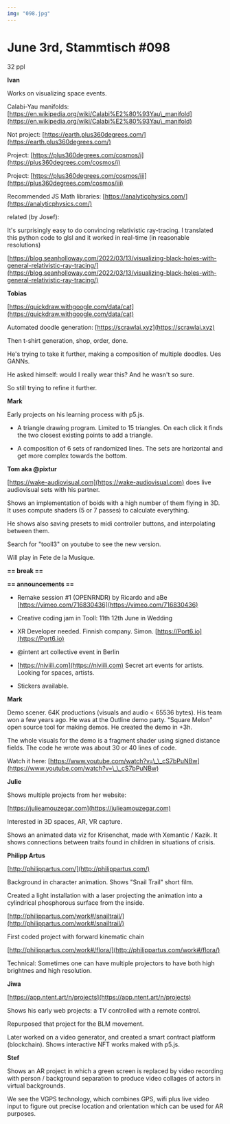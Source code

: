 ```yaml
---
img: "098.jpg"
---
```


# **June 3rd, Stammtisch #098**

32 ppl



**Ivan**

Works on visualizing space events.

Calabi-Yau manifolds: [https://en.wikipedia.org/wiki/Calabi%E2%80%93Yau\_manifold](https://en.wikipedia.org/wiki/Calabi%E2%80%93Yau\_manifold)

Not project: [https://earth.plus360degrees.com/](https://earth.plus360degrees.com/)

Project: [https://plus360degrees.com/cosmos/i](https://plus360degrees.com/cosmos/i)

Project: [https://plus360degrees.com/cosmos/iii](https://plus360degrees.com/cosmos/iii)

Recommended JS Math libraries: [https://analyticphysics.com/](https://analyticphysics.com/)

related (by Josef):

It's surprisingly easy to do convincing relativistic ray-tracing. I translated this python code to glsl and it worked in real-time (in reasonable resolutions)

[https://blog.seanholloway.com/2022/03/13/visualizing-black-holes-with-general-relativistic-ray-tracing/](https://blog.seanholloway.com/2022/03/13/visualizing-black-holes-with-general-relativistic-ray-tracing/)


**Tobias**

[https://quickdraw.withgoogle.com/data/cat](https://quickdraw.withgoogle.com/data/cat)

Automated doodle generation: [https://scrawlai.xyz](https://scrawlai.xyz)

Then t-shirt generation, shop, order, done.

He's trying to take it further, making a composition of multiple doodles. Ues GANNs.

He asked himself: would I really wear this? And he wasn't so sure.

So still trying to refine it further.


**Mark**

Early projects on his learning process with p5.js.

- A triangle drawing program. Limited to 15 triangles. On each click it finds the two closest existing points to add a triangle.

- A composition of 6 sets of randomized lines. The sets are horizontal and get more complex towards the bottom.



**Tom aka @pixtur**

[https://wake-audiovisual.com](https://wake-audiovisual.com) does live audiovisual sets with his partner.

Shows an implementation of boids with a high number of them flying in 3D. It uses compute shaders (5 or 7 passes) to calculate everything. 

He shows also saving presets to midi controller buttons, and interpolating between them.

Search for "tooll3" on youtube to see the new version.

Will play in Fete de la Musique.


**== break ==**

**== announcements ==**

- Remake session #1 (OPENRNDR) by Ricardo and aBe [https://vimeo.com/716830436](https://vimeo.com/716830436)

- Creative coding jam in Tooll: 11th 12th June in Wedding

- XR Developer needed. Finnish company. Simon. [https://Port6.io](https://Port6.io)

- @intent art collective event in Berlin

- [https://niviili.com](https://niviili.com) Secret art events for artists. Looking for spaces, artists.

- Stickers available.


**Mark**

Demo scener. 64K productions (visuals and audio < 65536 bytes). His team won a few years ago. He was at the Outline demo party. "Square Melon" open source tool for making demos. He created the demo in +3h.

The whole visuals for the demo is a fragment shader using signed distance fields. The code he wrote was about 30 or 40 lines of code.

Watch it here: [https://www.youtube.com/watch?v=\_\_cS7bPuNBw](https://www.youtube.com/watch?v=\_\_cS7bPuNBw)


**Julie**

Shows multiple projects from her website:

[https://julieamouzegar.com](https://julieamouzegar.com)

Interested in 3D spaces, AR, VR capture.

Shows an animated data viz for Krisenchat, made with Xemantic / Kazik. It shows connections between traits found in children in situations of crisis.



**Philipp Artus**

[http://philippartus.com/](http://philippartus.com/)

Background in character animation. Shows "Snail Trail" short film.

Created a light installation with a laser projecting the animation into a cylindrical phosphorous surface from the inside.

[http://philippartus.com/work#/snailtrail/](http://philippartus.com/work#/snailtrail/)

First coded project with forward kinematic chain

[http://philippartus.com/work#/flora/](http://philippartus.com/work#/flora/)

Technical: Sometimes one can have multiple projectors to have both high brightnes and high resolution.



**Jiwa**

[https://app.ntent.art/n/projects](https://app.ntent.art/n/projects)

Shows his early web projects: a TV controlled with a remote control.

Repurposed that project for the BLM movement.

Later worked on a video generator, and created a smart contract platform (blockchain). Shows interactive NFT works maked with p5.js.


**Stef**

Shows an AR project in which a green screen is replaced by video recording with person / background separation to produce video collages of actors in virtual backgrounds.

We see the VGPS technology, which combines GPS, wifi plus live video input to figure out precise location and orientation which can be used for AR purposes.

